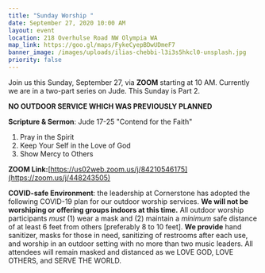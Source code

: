 ```yaml
---
title: "Sunday Worship "
date: September 27, 2020 10:00 AM
layout: event
location: 218 Overhulse Road NW Olympia WA
map_link: https://goo.gl/maps/FykeCyepBDwUDmeF7
banner_image: /images/uploads/ilias-chebbi-l3i3s5hkcl0-unsplash.jpg
priority: false
---
```

Join us this Sunday, September 27, via **ZOOM** starting at 10 AM. Currently we are in a two-part series on Jude. This Sunday is Part 2.

**NO OUTDOOR SERVICE WHICH WAS PREVIOUSLY PLANNED**

**Scripture & Sermon**: [](https://youtu.be/vVHWNMiYG_4)Jude 17-25  "Contend for the Faith"

1. Pray in the Spirit
2. Keep Your Self in the Love of God
3. Show Mercy to Others

**ZOOM Link:**[https://us02web.zoom.us/j/84210546175](https://zoom.us/j/448243505)

**COVID-safe Environment**: the leadership at Cornerstone has adopted the following COVID-19 plan for our outdoor worship services. **We will not be worshiping or offering groups indoors at this time.** All outdoor worship participants *must* (1) wear a mask and (2) maintain a *minimum* safe distance of at least 6 feet from others \[preferably 8 to 10 feet]. **We provide** hand sanitizer, masks for those in need, sanitizing of restrooms after each use, and worship in an outdoor setting with no more than two music leaders. All attendees will remain masked and distanced as we LOVE GOD, LOVE OTHERS, and SERVE THE WORLD.